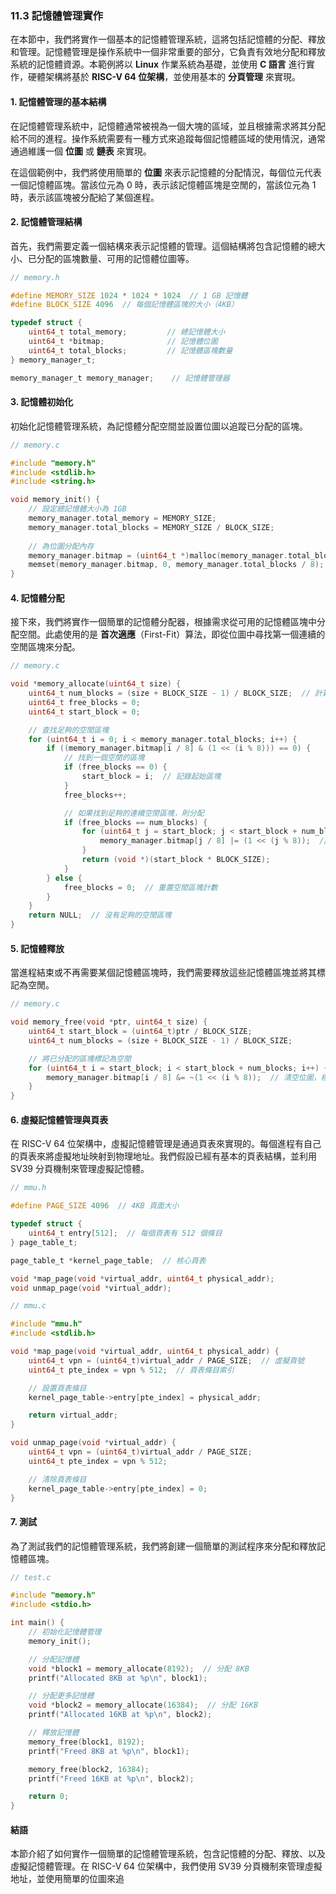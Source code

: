 ### 11.3 記憶體管理實作

在本節中，我們將實作一個基本的記憶體管理系統，這將包括記憶體的分配、釋放和管理。記憶體管理是操作系統中一個非常重要的部分，它負責有效地分配和釋放系統的記憶體資源。本範例將以 **Linux** 作業系統為基礎，並使用 **C 語言** 進行實作，硬體架構將基於 **RISC-V 64 位架構**，並使用基本的 **分頁管理** 來實現。

#### 1. 記憶體管理的基本結構

在記憶體管理系統中，記憶體通常被視為一個大塊的區域，並且根據需求將其分配給不同的進程。操作系統需要有一種方式來追蹤每個記憶體區域的使用情況，通常通過維護一個 **位圖** 或 **鏈表** 來實現。

在這個範例中，我們將使用簡單的 **位圖** 來表示記憶體的分配情況，每個位元代表一個記憶體區塊。當該位元為 0 時，表示該記憶體區塊是空閒的，當該位元為 1 時，表示該區塊被分配給了某個進程。

#### 2. 記憶體管理結構

首先，我們需要定義一個結構來表示記憶體的管理。這個結構將包含記憶體的總大小、已分配的區塊數量、可用的記憶體位圖等。

```c
// memory.h

#define MEMORY_SIZE 1024 * 1024 * 1024  // 1 GB 記憶體
#define BLOCK_SIZE 4096  // 每個記憶體區塊的大小（4KB）

typedef struct {
    uint64_t total_memory;         // 總記憶體大小
    uint64_t *bitmap;              // 記憶體位圖
    uint64_t total_blocks;         // 記憶體區塊數量
} memory_manager_t;

memory_manager_t memory_manager;    // 記憶體管理器
```

#### 3. 記憶體初始化

初始化記憶體管理系統，為記憶體分配空間並設置位圖以追蹤已分配的區塊。

```c
// memory.c

#include "memory.h"
#include <stdlib.h>
#include <string.h>

void memory_init() {
    // 設定總記憶體大小為 1GB
    memory_manager.total_memory = MEMORY_SIZE;
    memory_manager.total_blocks = MEMORY_SIZE / BLOCK_SIZE;
    
    // 為位圖分配內存
    memory_manager.bitmap = (uint64_t *)malloc(memory_manager.total_blocks / 8);
    memset(memory_manager.bitmap, 0, memory_manager.total_blocks / 8);  // 初始化位圖為 0，表示所有區塊都是空閒的
}
```

#### 4. 記憶體分配

接下來，我們將實作一個簡單的記憶體分配器，根據需求從可用的記憶體區塊中分配空間。此處使用的是 **首次適應**（First-Fit）算法，即從位圖中尋找第一個連續的空閒區塊來分配。

```c
// memory.c

void *memory_allocate(uint64_t size) {
    uint64_t num_blocks = (size + BLOCK_SIZE - 1) / BLOCK_SIZE;  // 計算需要多少個區塊
    uint64_t free_blocks = 0;
    uint64_t start_block = 0;

    // 查找足夠的空閒區塊
    for (uint64_t i = 0; i < memory_manager.total_blocks; i++) {
        if ((memory_manager.bitmap[i / 8] & (1 << (i % 8))) == 0) {
            // 找到一個空閒的區塊
            if (free_blocks == 0) {
                start_block = i;  // 記錄起始區塊
            }
            free_blocks++;

            // 如果找到足夠的連續空閒區塊，則分配
            if (free_blocks == num_blocks) {
                for (uint64_t j = start_block; j < start_block + num_blocks; j++) {
                    memory_manager.bitmap[j / 8] |= (1 << (j % 8));  // 標記為已分配
                }
                return (void *)(start_block * BLOCK_SIZE);
            }
        } else {
            free_blocks = 0;  // 重置空閒區塊計數
        }
    }
    return NULL;  // 沒有足夠的空閒區塊
}
```

#### 5. 記憶體釋放

當進程結束或不再需要某個記憶體區塊時，我們需要釋放這些記憶體區塊並將其標記為空閒。

```c
// memory.c

void memory_free(void *ptr, uint64_t size) {
    uint64_t start_block = (uint64_t)ptr / BLOCK_SIZE;
    uint64_t num_blocks = (size + BLOCK_SIZE - 1) / BLOCK_SIZE;

    // 將已分配的區塊標記為空閒
    for (uint64_t i = start_block; i < start_block + num_blocks; i++) {
        memory_manager.bitmap[i / 8] &= ~(1 << (i % 8));  // 清空位圖，標記為空閒
    }
}
```

#### 6. 虛擬記憶體管理與頁表

在 RISC-V 64 位架構中，虛擬記憶體管理是通過頁表來實現的。每個進程有自己的頁表來將虛擬地址映射到物理地址。我們假設已經有基本的頁表結構，並利用 SV39 分頁機制來管理虛擬記憶體。

```c
// mmu.h

#define PAGE_SIZE 4096  // 4KB 頁面大小

typedef struct {
    uint64_t entry[512];  // 每個頁表有 512 個條目
} page_table_t;

page_table_t *kernel_page_table;  // 核心頁表

void *map_page(void *virtual_addr, uint64_t physical_addr);
void unmap_page(void *virtual_addr);
```

```c
// mmu.c

#include "mmu.h"
#include <stdlib.h>

void *map_page(void *virtual_addr, uint64_t physical_addr) {
    uint64_t vpn = (uint64_t)virtual_addr / PAGE_SIZE;  // 虛擬頁號
    uint64_t pte_index = vpn % 512;  // 頁表條目索引

    // 設置頁表條目
    kernel_page_table->entry[pte_index] = physical_addr;

    return virtual_addr;
}

void unmap_page(void *virtual_addr) {
    uint64_t vpn = (uint64_t)virtual_addr / PAGE_SIZE;
    uint64_t pte_index = vpn % 512;

    // 清除頁表條目
    kernel_page_table->entry[pte_index] = 0;
}
```

#### 7. 測試

為了測試我們的記憶體管理系統，我們將創建一個簡單的測試程序來分配和釋放記憶體區塊。

```c
// test.c

#include "memory.h"
#include <stdio.h>

int main() {
    // 初始化記憶體管理
    memory_init();

    // 分配記憶體
    void *block1 = memory_allocate(8192);  // 分配 8KB
    printf("Allocated 8KB at %p\n", block1);

    // 分配更多記憶體
    void *block2 = memory_allocate(16384);  // 分配 16KB
    printf("Allocated 16KB at %p\n", block2);

    // 釋放記憶體
    memory_free(block1, 8192);
    printf("Freed 8KB at %p\n", block1);

    memory_free(block2, 16384);
    printf("Freed 16KB at %p\n", block2);

    return 0;
}
```

#### 結語

本節介紹了如何實作一個簡單的記憶體管理系統，包含記憶體的分配、釋放、以及虛擬記憶體管理。在 RISC-V 64 位架構中，我們使用 SV39 分頁機制來管理虛擬地址，並使用簡單的位圖來追